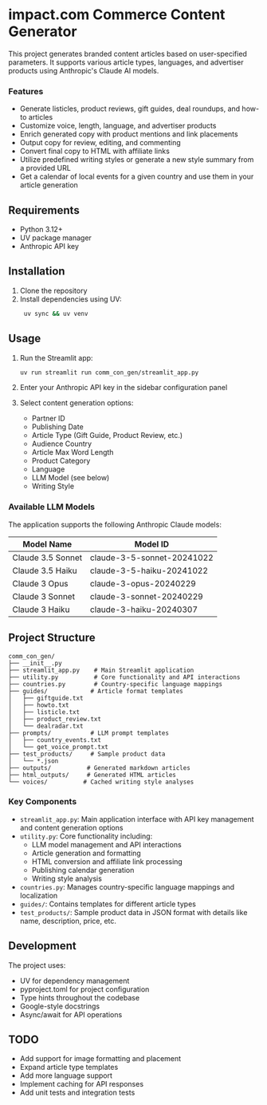 # impact.com Commerce Content Generator

This project generates branded content articles based on user-specified parameters. It supports various article types, languages, and advertiser products using Anthropic's Claude AI models.

### Features
- Generate listicles, product reviews, gift guides, deal roundups, and how-to articles
- Customize voice, length, language, and advertiser products
- Enrich generated copy with product mentions and link placements
- Output copy for review, editing, and commenting
- Convert final copy to HTML with affiliate links
- Utilize predefined writing styles or generate a new style summary from a provided URL
- Get a calendar of local events for a given country and use them in your article generation

## Requirements

- Python 3.12+
- UV package manager
- Anthropic API key

## Installation

1. Clone the repository
2. Install dependencies using UV:
   ```bash
    uv sync && uv venv
   ```

## Usage

1. Run the Streamlit app:
   ```bash
   uv run streamlit run comm_con_gen/streamlit_app.py
   ```

2. Enter your Anthropic API key in the sidebar configuration panel

3. Select content generation options:
   - Partner ID
   - Publishing Date
   - Article Type (Gift Guide, Product Review, etc.)
   - Audience Country
   - Article Max Word Length
   - Product Category
   - Language
   - LLM Model (see below)
   - Writing Style

### Available LLM Models

The application supports the following Anthropic Claude models:

| Model Name | Model ID |
|------------|----------|
| Claude 3.5 Sonnet | claude-3-5-sonnet-20241022 |
| Claude 3.5 Haiku | claude-3-5-haiku-20241022 |
| Claude 3 Opus | claude-3-opus-20240229 |
| Claude 3 Sonnet | claude-3-sonnet-20240229 |
| Claude 3 Haiku | claude-3-haiku-20240307 |

## Project Structure

```
comm_con_gen/
├── __init__.py
├── streamlit_app.py    # Main Streamlit application
├── utility.py          # Core functionality and API interactions
├── countries.py        # Country-specific language mappings
├── guides/            # Article format templates
│   ├── giftguide.txt
│   ├── howto.txt
│   ├── listicle.txt
│   ├── product_review.txt
│   └── dealradar.txt
├── prompts/           # LLM prompt templates
│   ├── country_events.txt
│   └── get_voice_prompt.txt
├── test_products/     # Sample product data
│   └── *.json
├── outputs/          # Generated markdown articles
├── html_outputs/     # Generated HTML articles
└── voices/          # Cached writing style analyses
```

### Key Components

- `streamlit_app.py`: Main application interface with API key management and content generation options
- `utility.py`: Core functionality including:
  - LLM model management and API interactions
  - Article generation and formatting
  - HTML conversion and affiliate link processing
  - Publishing calendar generation
  - Writing style analysis
- `countries.py`: Manages country-specific language mappings and localization
- `guides/`: Contains templates for different article types
- `test_products/`: Sample product data in JSON format with details like name, description, price, etc.

## Development

The project uses:
- UV for dependency management
- pyproject.toml for project configuration
- Type hints throughout the codebase
- Google-style docstrings
- Async/await for API operations

## TODO
- Add support for image formatting and placement
- Expand article type templates
- Add more language support
- Implement caching for API responses
- Add unit tests and integration tests
